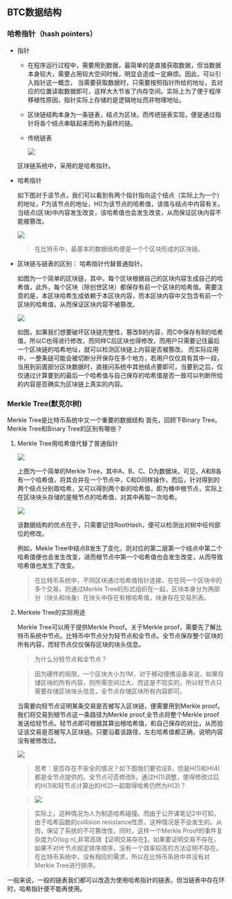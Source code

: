 ## BTC数据结构

### 哈希指针（hash pointers）

- 指针
	- 在程序运行过程中，需要用到数据，最简单的是直接获取数据，但当数据本身较大，需要占用较大空间时候，明显会造成一定麻烦。因此，可以引入指针这一概念， 当需要获取数据时，只需要按照指针所给的地址，去对应的位置读取数据即可，这样大大节省了内存空间。实际上为了便于程序移植性原因，指针实际上存储的是逻辑地址而非物理地址。
	- 区块链结构本身为一条链表，结点为区块。而传统链表实现，便是通过指针将各个结点串联起来而称为最终的链。
	- 传统链表
		
		 ![](https://img-blog.csdnimg.cn/20200214173054674.png) 
	
	区块链系统中，采用的是哈希指针。
	
- 哈希指针

	如下图对于该节点，我们可以看到有两个指针指向这个结点（实际上为一个）的地址，P为该节点的地址，H()为该节点的哈希值，该值与结点中内容有关。当结点(区块)中内容发生改变，该哈希值也会发生改变，从而保证区块内容不能被篡改。
	
	![](https://img-blog.csdnimg.cn/20200214173157391.png)
	
	> 在比特币中，最基本的数据结构便是一个个区块形成的区块链。
	
- 区块链与链表的区别： 哈希指针代替普通指针。

	如图为一个简单的区块链，其中，每个区块根据自己的区块内容生成自己的哈希值，此外，每个区块（除创世区块）都保存有前一个区块的哈希值。需要注意的是，本区块哈希生成依赖于本区块内容，而本区块内容中又包含有前一个区块的哈希值，从而保证区块内容不被篡改。
	
	![](https://img-blog.csdnimg.cn/20200214173245117.png) 
	
	如图，如果我们想要破坏区块链完整性，篡改B的内容，而C中保存有B的哈希值，所以C也得进行修改，而同样C后区块也得修改，而用户只需要记住最后一个区块链的哈希地址，就可以检测区块链上内容是否被篡改。
	而实际应用中，一整条链可能会被切断分开保存在多个地方，若用户仅仅具有其中一段，当用到前面部分区块数据时，直接问系统中其他结点要即可，当要到之后，仅仅通过计算要到的最后一个哈希值与自己保存的哈希值是否一致可以判断所给的内容是否确实为区块链上真实的内容。	

### Merkle Tree(默克尔树)

Merkle Tree是比特币系统中又一个重要的数据结构
首先，回顾下Binary Tree。Merkle Tree和Binary Tree的区别有哪些？

1. Merkle Tree用哈希值代替了普通指针

	![](https://img-blog.csdnimg.cn/20200214173821396.png?x-oss-process=image/watermark,type_ZmFuZ3poZW5naGVpdGk,shadow_10,text_aHR0cHM6Ly9ibG9nLmNzZG4ubmV0L011X1hpYW95ZQ==,size_16,color_FFFFFF,t_70)
	
	上图为一个简单的Merkle Tree，其中A、B、C、D为数据块。可见，A和B各有一个哈希值，将其合并在一个节点中，C和D同样操作，而后，针对得到的两个结点分别取哈希，又可以得到两个新的哈希值，即为桶中根节点，实际上在区块块头存储的是根节点的哈希值，对其中再取一次哈希。
	
	![](https://img-blog.csdnimg.cn/2020021417373659.png?x-oss-process=image/watermark,type_ZmFuZ3poZW5naGVpdGk,shadow_10,text_aHR0cHM6Ly9ibG9nLmNzZG4ubmV0L011X1hpYW95ZQ==,size_16,color_FFFFFF,t_70)
	
	该数据结构的优点在于，只需要记住RootHash，便可以检测出对树中任何部位的修改。
	
	例如，Mekle Tree中结点B发生了变化，则对应的第二层第一个结点中第二个哈希值便也会发生改变，进而根节点中第一个哈希值也会发生改变，从而导致哈希值也发生了改变。
	
	> 在比特币系统中，不同区块通过哈希值指针连接，在在同一个区块中的多个交易，则通过Merkle Tree的形式组织在一起，区块本身分为两部分（块头和块身）在块头中存在有根哈希值，块身存在交易列表。
	
	
2. Merkele Tree的实际用途

	Merkle Tree可以用于提供Merkle Proof。关于Merkle proof，需要先了解比特币系统中节点。比特币中节点分为轻节点和全节点。全节点保存整个区块的所有内容，而轻节点仅仅保存区块的块头信息。	
	
	> 为什么分轻节点和全节点？
	
	> 因为硬件的局限，一个区块大小为1M，对于移动便携设备来说，如果存储区块的所有内容，则所需空间过大，而这是不现实的，所以轻节点只需要存储区块块头信息，全节点存储区块所有内容即可。
	
	当需要向轻节点证明某条交易是否被写入区块链，便需要用到Merkle proof。我们将交易到根节点这一条路径为Merkle proof,全节点将整个Merkle proof发送给轻节点。轻节点即可根据其算出根哈希值，和自己保存的对比，从而验证该交易是否被写入区块链。只要沿着该路径，左右哈希值都正确，说明内容没有被修改过。
	
	![](https://img-blog.csdnimg.cn/20200214173621967.png?x-oss-process=image/watermark,type_ZmFuZ3poZW5naGVpdGk,shadow_10,text_aHR0cHM6Ly9ibG9nLmNzZG4ubmV0L011X1hpYW95ZQ==,size_16,color_FFFFFF,t_70)
	
	> 思考：是否存在不安全的情况？如下图我们要验证B，但是H(1)和H(4)都是全节点提供的。全节点可否修改B，通过H(1)调整，使得修改过后的H(1)和轻节点计算出的H(2)一起取得哈希仍然为H(3)？

	> ![](https://img-blog.csdnimg.cn/20200214173400811.png?x-oss-process=image/watermark,type_ZmFuZ3poZW5naGVpdGk,shadow_10,text_aHR0cHM6Ly9ibG9nLmNzZG4ubmV0L011X1hpYW95ZQ==,size_16,color_FFFFFF,t_70)
	
	> 实际上，这种情况为人为制造哈希碰撞。而由于公开课笔记2中可知，由于哈希函数的collision resistance性质，这种情况是不会发生的。从而，保证了系统的不可篡改性。同时，这样一个Merkle Proof的事件复杂度为O(log n),非常高效【证明交易存在】。如果要证明交易不存在，如果不对叶节点规定排序顺序，没有一个效率较高的方法证明不存在。
在比特币系统中，没有相应的需求，所以在比特币系统中并没有对Merkle Tree进行排序。

一般来说，一般的链表我们都可以改造为使用哈希指针的链表，但当链表中存在环时，哈希指针便不能再使用。
	